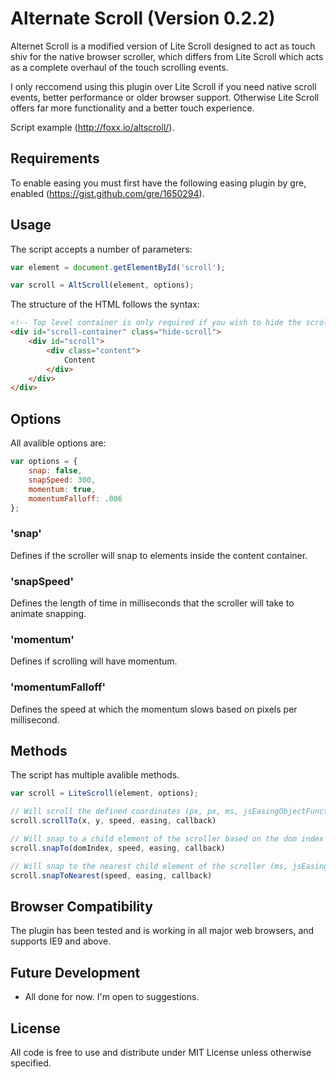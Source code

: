 # Alternate Scroll (Version 0.2.2)
Alternet Scroll is a modified version of Lite Scroll designed to act as touch shiv for the native browser scroller, which differs from Lite Scroll which acts as a complete overhaul of the touch scrolling events.

I only reccomend using this plugin over Lite Scroll if you need native scroll events, better performance or older browser support. Otherwise Lite Scroll offers far more functionality and a better touch experience.

Script example (http://foxx.io/altscroll/).

## Requirements
To enable easing you must first have the following easing plugin by gre, enabled (https://gist.github.com/gre/1650294).

## Usage
The script accepts a number of parameters:

```javascript
var element = document.getElementById('scroll');

var scroll = AltScroll(element, options);
```

The structure of the HTML follows the syntax:

```html
<!-- Top level container is only required if you wish to hide the scroll bars -->
<div id="scroll-container" class="hide-scroll">
    <div id="scroll">
        <div class="content">
            Content
        </div>
    </div>
</div>
```

## Options

All avalible options are:

```javascript
var options = {
    snap: false,
    snapSpeed: 300,
    momentum: true,
    momentumFalloff: .006
};
```

### 'snap'
Defines if the scroller will snap to elements inside the content container.

### 'snapSpeed'
Defines the length of time in milliseconds that the scroller will take to animate snapping.

### 'momentum'
Defines if scrolling will have momentum.

### 'momentumFalloff'
Defines the speed at which the momentum slows based on pixels per millisecond.

## Methods
The script has multiple avalible methods.

```javascript
var scroll = LiteScroll(element, options);

// Will scroll the defined coordinates (px, px, ms, jsEasingObjectFunction, function)
scroll.scrollTo(x, y, speed, easing, callback)

// Will snap to a child element of the scroller based on the dom index (int, ms, jsEasingObjectFunction, function)
scroll.snapTo(domIndex, speed, easing, callback)

// Will snap to the nearest child element of the scroller (ms, jsEasingObjectFunction, function)
scroll.snapToNearest(speed, easing, callback)
````

## Browser Compatibility
The plugin has been tested and is working in all major web browsers, and supports IE9 and above.

## Future Development
- All done for now. I'm open to suggestions.

## License
All code is free to use and distribute under MIT License unless otherwise specified.
